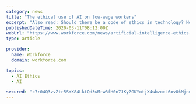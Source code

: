 ```yaml
---
category: news
title: "The ethical use of AI on low-wage workers"
excerpt: "Also read: Should there be a code of ethics in technology? Hourly workers such as warehouse workers may be adversely impacted by AI-enabled workforce management systems. Lower-wage workers stand to lose the most with the rise of automation while white-collar workers are generally unaffected, the report noted. It cited a McKinsey & Co. study ..."
publishedDateTime: 2020-03-11T08:12:00Z
webUrl: "https://www.workforce.com/news/artificial-intelligence-ethics-for-managing-low-wage-workers"
type: article

provider:
  name: Workforce
  domain: workforce.com

topics:
  - AI Ethics
  - AI

secured: "c7r04Q3vvZtr5S+X84LktQd3wMrwRfH0n7JKyZGKYotjX4wbzooL6ovOkMjnnzRRRXiImC+Vjre5Icg7tSgEZBCCKcSkZ26xe9IzTrejtbyUl8XJTe1JTJ/R0YvxAz7+UrKTRZ3inxa/Z5ml3l3eEA28bqf4aqhbEa36TPvA7aeETysygaVx+jOEjHfSSa10mlcacUNK4rawcG3IHrRxJ7qfFHO5RinViZa9WohazOAthgXcyngFFt52F3RMPU1U0blH1dl4K1PtMHjceQKG+o+62o9ovKWW3DL4g6SIBV8Qc9ubfFzh06grGLy0IXcIUkEumx1jAur7+F1nVyG1rPtll4dyxWk5CpdXbZ/RfTU27r4B/Wclqzon+v34r3fShVH9bZH7xrPy5fjQLd1pTCP2ccappY0DtJcI4MjZfRfLQslr0GOsX2XoOuGL//YETb9weVVQs7ZKoJX20xqE6/7uCpdF9YWvv4I25te4/Ng=;fdeLYK3pb7C2ObJxqHuDXQ=="
---
```


